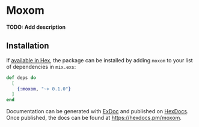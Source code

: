 # Moxom

**TODO: Add description**

## Installation

If [available in Hex](https://hex.pm/docs/publish), the package can be installed
by adding `moxom` to your list of dependencies in `mix.exs`:

```elixir
def deps do
  [
    {:moxom, "~> 0.1.0"}
  ]
end
```

Documentation can be generated with [ExDoc](https://github.com/elixir-lang/ex_doc)
and published on [HexDocs](https://hexdocs.pm). Once published, the docs can
be found at <https://hexdocs.pm/moxom>.

